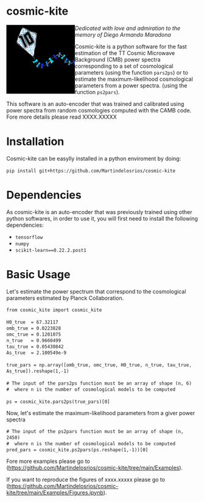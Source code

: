 # cosmic-kite
<img src="cosmic-kite2.jpg" style="float: left;" alt="drawing" width="180"/> *Dedicated with love and admiration to the memory of Diego Armando Maradona*

Cosmic-kite is a python software for the fast estimation of the TT Cosmic Microwave Background (CMB) power spectra corresponding to a set of cosmological parameters (using the function ```pars2ps```) or to estimate the maximum-likelihood cosmological parameters from a power spectra. (using the function ```ps2pars```).

This software is an auto-encoder that was trained and calibrated using power spectra from random cosmologies computed with the CAMB code. Fore more details please read XXXX.XXXXX

# Installation

Cosmic-kite can be easylly installed in a python enviroment by doing:

```pip install git+https://github.com/Martindelosrios/cosmic-kite```

# Dependencies

As cosmic-kite is an auto-encoder that was previously trained using other python softwares, in order to use it, you will first need to install the following dependencies:

* ```tensorflow```
* ```numpy```
* ```scikit-learn==0.22.2.post1 ```

# Basic Usage
Let's estimate the power spectrum that correspond to the cosmological parameters estimated by Planck Collaboration.

```
from cosmic_kite import cosmic_kite

H0_true  = 67.32117
omb_true = 0.0223828
omc_true = 0.1201075
n_true   = 0.9660499
tau_true = 0.05430842
As_true  = 2.100549e-9

true_pars = np.array([omb_true, omc_true, H0_true, n_true, tau_true, As_true]).reshape(1,-1)

# The input of the pars2ps function must be an array of shape (n, 6) 
#  where n is the number of cosmological models to be computed

ps = cosmic_kite.pars2ps(true_pars)[0]
```

Now, let's estimate the maximum-likelihood parameters from a giver power spectra

```
# The input of the ps2pars function must be an array of shape (n, 2450)
#  where n is the number of cosmological models to be computed
pred_pars = cosmic_kite.ps2pars(ps.reshape(1,-1))[0]

```

Fore more examples please go to (https://github.com/Martindelosrios/cosmic-kite/tree/main/Examples).

If you want to reproduce the figures of xxxx.xxxxx please go to (https://github.com/Martindelosrios/cosmic-kite/tree/main/Examples/Figures.ipynb).
